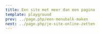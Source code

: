 ```yaml
---
title: Een site met meer dan een pagina
template: playground
prev: ../page.php/een-menubalk-maken
next: ../page.php/je-site-online-zetten
---
```

